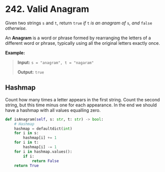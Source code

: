 # 242. Valid Anagram

Given two strings `s` and `t`, return `true` *if* `t` *is an anagram of* `s`*, and* `false` *otherwise.*

An **Anagram** is a word or phrase formed by rearranging the letters of a different word or phrase, typically using all the original letters exactly once.

**Example:**

> **Input:** `s = "anagram", t = "nagaram"`
>
> **Output:** `true`


## Hashmap

Count how many times a letter appears in the first string. Count the second string, but this time minus one for each appearance. In the end we should have a hashmap with all values equalling zero.

```python
def isAnagram(self, s: str, t: str) -> bool:
    # Hashmap
    hashmap = defaultdict(int)
    for i in s:
        hashmap[i] += 1
    for i in t:
        hashmap[i] -= 1
    for i in hashmap.values():
        if i:
            return False
    return True
```
